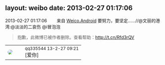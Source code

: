 layout: weibo
date: 2013-02-27 01:17:06
---
<meta name="referrer" content="no-referrer" />

2013-02-27 01:17:06  &nbsp;&nbsp;&nbsp;&nbsp;&nbsp;&nbsp; 来自 <a href="http://app.weibo.com/t/feed/l4RWD" rel="nofollow">Weico.Android</a>
要努力，要坚定……//@文丽的港湾:@淡淡的二哀伤 @i冒泡泡
>  抱歉，此微博已被作者删除。查看帮助：http://t.cn/Rfd3rQV

<table style="width: 100%;">
  <tr>
    <td style="width: 40px;"><img style="border-radius:50%" src="https://tva4.sinaimg.cn/crop.0.0.180.180.50/7d25944djw1e8qgp5bmzyj2050050aa8.jpg?KID=imgbed,tva&Expires=1624467283&ssig=Cae6YFCe8t"></td>
    <td colspan="2"><small>qq335544 13-2-27 09:21</small><br/>[爱你]</td>
  </tr>
</table>

